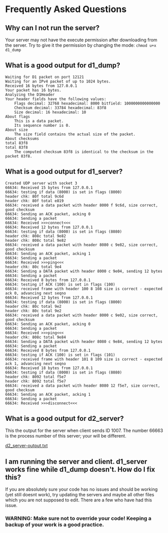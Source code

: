 # Frequently Asked Questions

## Why can I not run the server?

Your server may not have the execute permission after downloading from the server. Try to give it the permission by changing the mode:
```chmod u+x d1_dump```


## What is a good output for d1_dump?

```
Waiting for D1 packet on port 12121
Waiting for an IPv4 packet of up to 1024 bytes.
Received 16 bytes from 127.0.0.1
Your packet has 16 bytes.
Analyzing the D1Header
Your header fields have the following values:
    Flags decimal: 32768 hexadecimal: 8000 bitfield: 1000000000000000
    Checksum decimal: 33784 hexadecimal: 83f8
    Size decimal: 16 hexadecimal: 10
About flags
    This is a data packet.
    Its sequence number is 0.
About size
    The size field contains the actual size of the packet.
About checksums
total 83f8
total 83f8
    The computed checksum 83f8 is identical to the checksum in the packet 83f8.
```

## What is a good output for d1_server?

```
Created UDP server with socket 3
66634: Received 15 bytes from 127.0.0.1
66634: testing if data (8000) is set in flags (8000)
header chk: 80f total 9c6d
header chk: 80f total e819
66634: received a data packet with header 8000 f 9c6d, size correct, good checksum
66634: Sending an ACK packet, acking 0
66634: Sending a packet
66634: Received >>>connect<<<
66634: Received 12 bytes from 127.0.0.1
66634: testing if data (8000) is set in flags (8080)
header chk: 808c total 9e82
header chk: 808c total 9e82
66634: received a data packet with header 8080 c 9e82, size correct, good checksum
66634: Sending an ACK packet, acking 1
66634: Sending a packet
66634: Received >>>ping<<<
header chk: 80c total 9e4
66634: Sending a DATA packet with header 8000 c 9e04, sending 12 bytes
66634: Sending a packet
66634: Received 8 bytes from 127.0.0.1
66634: testing if ACK (100) is set in flags (100)
66634: received frame with header 100 8 108 size is correct - expected ack 0, advancing next seqno
66634: Received 12 bytes from 127.0.0.1
66634: testing if data (8000) is set in flags (8000)
header chk: 80c total 9e2
header chk: 80c total 9e2
66634: received a data packet with header 8000 c 9e02, size correct, good checksum
66634: Sending an ACK packet, acking 0
66634: Sending a packet
66634: Received >>>ping<<<
header chk: 808c total 9e84
66634: Sending a DATA packet with header 8080 c 9e84, sending 12 bytes
66634: Sending a packet
66634: Received 8 bytes from 127.0.0.1
66634: testing if ACK (100) is set in flags (101)
66634: received frame with header 101 8 109 size is correct - expected ack 1, advancing next seqno
66634: Received 18 bytes from 127.0.0.1
66634: testing if data (8000) is set in flags (8080)
header chk: 8092 total f5e7
header chk: 8092 total f5e7
66634: received a data packet with header 8080 12 f5e7, size correct, good checksum
66634: Sending an ACK packet, acking 1
66634: Sending a packet
66634: Received >>>disconnect<<<
```

## What is a good output for d2_server?

This the output for the server when client sends ID 1007. The number 66663 is the process number of this server; your will be different.

[d2_server-output.txt](d2_server-output.txt)

## I am running the server and client. d1_server works fine while d1_dump doesn't. How do I fix this?

If you are absolutely sure your code has no issues and should be working (yet still doesnt work), try updating the servers and maybe all other files which you are not supposed to edit. There are a few who have had this issue.

### WARNING: Make sure not to override your code! Keeping a backup of your work is a good practice.
